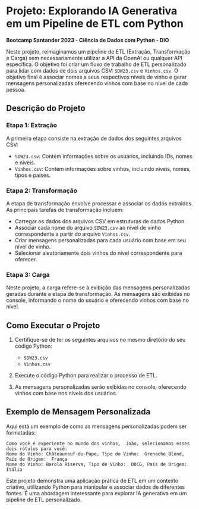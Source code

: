 # Projeto: Explorando IA Generativa em um Pipeline de ETL com Python

**Bootcamp Santander 2023 - Ciência de Dados com Python - DIO**

Neste projeto, reimaginamos um pipeline de ETL (Extração, Transformação e Carga) sem necessariamente utilizar a API da OpenAI ou qualquer API específica. O objetivo foi criar um fluxo de trabalho de ETL personalizado para lidar com dados de dois arquivos CSV: `SDW23.csv` e `Vinhos.csv`. O objetivo final é associar nomes a seus respectivos níveis de vinho e gerar mensagens personalizadas oferecendo vinhos com base no nível de cada pessoa.

## Descrição do Projeto

### Etapa 1: Extração

A primeira etapa consiste na extração de dados dos seguintes arquivos CSV:

- `SDW23.csv`: Contém informações sobre os usuários, incluindo IDs, nomes e níveis.
- `Vinhos.csv`: Contém informações sobre vinhos, incluindo níveis, nomes, tipos e países.

### Etapa 2: Transformação

A etapa de transformação envolve processar e associar os dados extraídos. As principais tarefas de transformação incluem:

- Carregar os dados dos arquivos CSV em estruturas de dados Python.
- Associar cada nome do arquivo `SDW23.csv` ao nível de vinho correspondente a partir do arquivo `Vinhos.csv`.
- Criar mensagens personalizadas para cada usuário com base em seu nível de vinho.
- Selecionar aleatoriamente dois vinhos do nível correspondente para oferecer.

### Etapa 3: Carga

Neste projeto, a carga refere-se à exibição das mensagens personalizadas geradas durante a etapa de transformação. As mensagens são exibidas no console, informando o nome do usuário e oferecendo vinhos com base no nível.

## Como Executar o Projeto

1.  Certifique-se de ter os seguintes arquivos no mesmo diretório do seu código Python:

    - `SDW23.csv`
    - `Vinhos.csv`

2.  Execute o código Python para realizar o processo de ETL.
3.  As mensagens personalizadas serão exibidas no console, oferecendo vinhos com base nos níveis dos usuários.

## Exemplo de Mensagem Personalizada

Aqui está um exemplo de como as mensagens personalizadas podem ser formatadas:

```
Como você é experiente no mundo dos vinhos,  João, selecionamos esses dois rótulos para você:
Nome do Vinho: Châteauneuf-du-Pape, Tipo de Vinho:  Grenache Blend, País de Origem:  França
Nome do Vinho: Barolo Riserva, Tipo de Vinho:  DOCG, País de Origem:  Itália
```

Este projeto demonstra uma aplicação prática de ETL em um contexto criativo, utilizando Python para manipular e associar dados de diferentes fontes. É uma abordagem interessante para explorar IA generativa em um pipeline de ETL personalizado.
